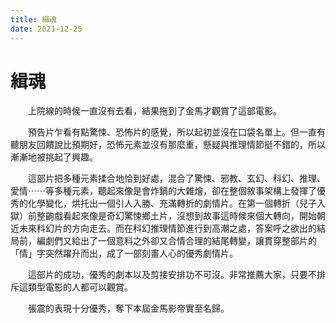 ```yaml
---
title: 緝魂
date: 2021-12-25
---
```



# 緝魂
　　上院線的時候一直沒有去看，結果拖到了金馬才觀賞了這部電影。

　　預告片乍看有點驚悚、恐怖片的感覺，所以起初並沒在口袋名單上。但一直有聽朋友回饋說比預期好，恐怖元素並沒有那麼重，懸疑與推理情節挺不錯的，所以漸漸地被挑起了興趣。

　　這部片把多種元素揉合地恰到好處，混合了驚悚、邪教、玄幻、科幻、推理、愛情⋯⋯等多種元素，聽起來像是會炸鍋的大雜燴，卻在整個敘事架構上發揮了優秀的化學變化，烘托出一個引人入勝、充滿轉折的劇情片。在第一個轉折（兒子入獄）前整齣戲看起來像是奇幻驚悚鄉土片，沒想到故事這時候來個大轉向，開始朝近未來科幻片的方向走去。而在科幻推理情節進行到高潮之處，答案呼之欲出的結局前，編劇們又給出了一個意料之外卻又合情合理的結尾轉變，讓貫穿整部片的「情」字突然躍升而出，成了一部刻畫人心的優秀劇情片。

　　這部片的成功，優秀的劇本以及剪接安排功不可沒。非常推薦大家，只要不排斥這類型電影的人都可以觀賞。

　　張震的表現十分優秀，奪下本屆金馬影帝實至名歸。

